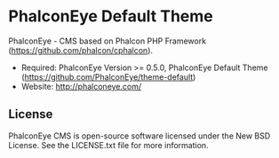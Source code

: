 PhalconEye Default Theme
========================

PhalconEye - CMS based on Phalcon PHP Framework (https://github.com/phalcon/cphalcon).

* Required: PhalconEye Version >= 0.5.0, PhalconEye Default Theme (https://github.com/PhalconEye/theme-default)
* Website: http://phalconeye.com/

License
-------
PhalconEye CMS is open-source software licensed under the New BSD License. See the LICENSE.txt file for more information.

	